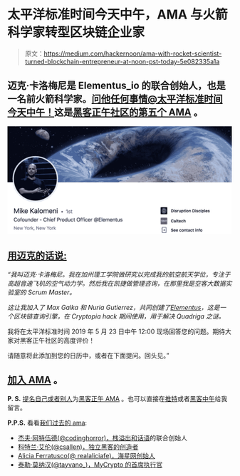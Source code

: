 # 太平洋标准时间今天中午，AMA 与火箭科学家转型区块链企业家

> 原文：<https://medium.com/hackernoon/ama-with-rocket-scientist-turned-blockchain-entrepreneur-at-noon-pst-today-5e082335a1a>

## 迈克·卡洛梅尼是 Elementus_io 的联合创始人，也是一名前火箭科学家。[问他任何事情@太平洋标准时间今天中午！](https://community.hackernoon.com/t/i-am-mike-kalomeni-kalomenim-cofounder-of-elementus-io-and-former-rocket-scientist-at-caltech-ask-me-anything-05-23-12pm-pst/2721)这是[黑客正午社区的](https://community.hackernoon.com/)[第五个 AMA](https://community.hackernoon.com/c/ama) 。

[![](img/fd637762f2d670fcf31f1c6a9e85c2a0.png)](https://community.hackernoon.com/t/i-am-mike-kalomeni-kalomenim-cofounder-of-elementus-io-and-former-rocket-scientist-at-caltech-ask-me-anything-05-23-12pm-pst/2721)

## [用迈克的话说:](https://community.hackernoon.com/t/i-am-mike-kalomeni-kalomenim-cofounder-of-elementus-io-and-former-rocket-scientist-at-caltech-ask-me-anything-05-23-12pm-pst/2721)

*“我叫迈克·卡洛梅尼。我在加州理工学院做研究以完成我的航空航天学位，专注于高超音速飞机的空气动力学。然后我在凯捷做管理咨询，在那里我是空客大数据实验室的 Scrum Master。*

*这让我加入了 Max Galka 和 Nuria Gutierrez，共同创建了*[*Elementus*](http://elementus.io/)*，这是一个区块链查询引擎，在 Cryptopia hack 期间使用，用于解决 Quadriga 之谜。*

我将在太平洋标准时间 2019 年 5 月 23 日中午 12:00 现场回答您的问题。期待大家对黑客正午社区的高度评价！

请随意将此添加到您的日历中，或者在下面提问。回头见。”

## [加入 AMA](https://community.hackernoon.com/t/i-am-mike-kalomeni-kalomenim-cofounder-of-elementus-io-and-former-rocket-scientist-at-caltech-ask-me-anything-05-23-12pm-pst/) 。

**P. S.** [提名自己或者别人](https://community.hackernoon.com/t/ama-signup-nomination-thread/1101/2)为[黑客正午 AMA](https://community.hackernoon.com/c/ama) 。也可以直接在[推特](https://twitter.com/DavidSmooke)或者[黑客中午](https://community.hackernoon.com/u/David)给我留言。

**P.P.S.** 看看[我们过去的 ama](https://community.hackernoon.com/c/ama):

*   [杰夫·阿特伍德(@codinghorror)，栈溢出和话语](https://community.hackernoon.com/t/i-am-jeff-atwood-codinghorror-co-founder-of-stack-overflow-and-discourse-ask-me-anything-4-8-noon-pst/1800)的联合创始人
*   [科特兰·艾伦(@csallen)，独立黑客的创造者](https://community.hackernoon.com/t/im-courtland-allen-creator-of-indie-hackers-ask-me-anything-thu-apr-18-noon-pst/1945)
*   [Alicia Ferratusco(@ realaliciafe)，海星网创始人](https://community.hackernoon.com/t/i-am-alicia-ferratusco-realaliciafe-founder-of-starfish-network-ask-me-anything-5-9-noon-pst/2417)
*   [泰勒·莫纳汉(@tayvano_)，MyCrypto 的首席执行官](https://community.hackernoon.com/t/im-taylor-monahan-ceo-of-mycrypto-ask-me-anything-5-16-12pm-pst/2597)